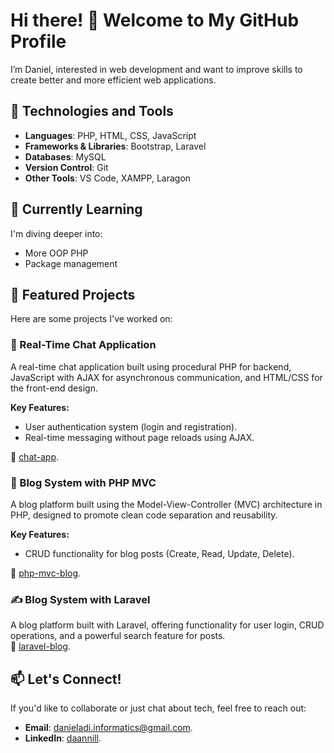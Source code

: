 # Hi there! 👋 Welcome to My GitHub Profile  
I’m Daniel, interested in web development and want to improve skills to create better and more efficient web applications.

## 🔧 Technologies and Tools  
- **Languages**: PHP, HTML, CSS, JavaScript  
- **Frameworks & Libraries**: Bootstrap, Laravel  
- **Databases**: MySQL  
- **Version Control**: Git  
- **Other Tools**: VS Code, XAMPP, Laragon  

## 🌱 Currently Learning  
I'm diving deeper into:   
- More OOP PHP  
- Package management  

## 📂 Featured Projects  
Here are some projects I've worked on:  

### 💬 Real-Time Chat Application  
A real-time chat application built using procedural PHP for backend, JavaScript with AJAX for asynchronous communication, and HTML/CSS for the front-end design.  

**Key Features:**  
- User authentication system (login and registration).  
- Real-time messaging without page reloads using AJAX.  

🔗 [chat-app](https://github.com/daannill/chatapp-php).  

 ### 📝 Blog System with PHP MVC  
A blog platform built using the Model-View-Controller (MVC) architecture in PHP, designed to promote clean code separation and reusability.  

**Key Features:**  
- CRUD functionality for blog posts (Create, Read, Update, Delete).  

🔗 [php-mvc-blog](https://github.com/daannill/php-mvc-blog).  
 
### ✍️ Blog System with Laravel  
A blog platform built with Laravel, offering functionality for user login, CRUD operations, and a powerful search feature for posts.  
🔗 [laravel-blog](https://github.com/daannill/laravel-blog).

## 📫 Let's Connect!  
If you'd like to collaborate or just chat about tech, feel free to reach out:  
- **Email**: [danieladi.informatics@gmail.com](mailto:danieladi.informatics@gmail.com).  
- **LinkedIn**: [daannill](https://www.linkedin.com/in/daannill).  
